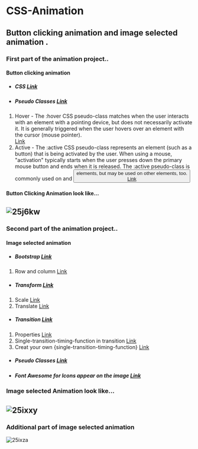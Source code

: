 # CSS-Animation
Button clicking animation and image selected  animation .
----
### First part of the animation project..
####  Button clicking animation
* ##### CSS [Link](https://developer.mozilla.org/en-US/docs/Web/CSS)   
* ##### Pseudo Classes  [Link](https://developer.mozilla.org/en-US/docs/Web/CSS/Pseudo-classes)
1. Hover - The :hover CSS pseudo-class matches when the user interacts with an element with a pointing device, but does not necessarily activate it. It is generally triggered when the user hovers over an element with the cursor (mouse pointer).  
[Link](https://developer.mozilla.org/en-US/docs/Web/CSS/:hover)
2. Active - The :active CSS pseudo-class represents an element (such as a button) that is being activated by the user. When using a mouse, "activation" typically starts when the user presses down the primary mouse button and ends when it is released. The :active pseudo-class is commonly used on <a> and <button> elements, but may be used on other elements, too.  
   [Link](https://developer.mozilla.org/en-US/docs/Web/CSS/:active)

#### Button Clicking Animation look like...  
![25j6kw](https://user-images.githubusercontent.com/36775905/36849059-0ca0a004-1d89-11e8-8172-bac9b7ab2400.gif)
----
### Second part of the animation project..  
#### Image selected animation  
* ##### Bootstrap [Link](https://getbootstrap.com/)      
1. Row and column [Link](https://www.w3schools.com/bootstrap/bootstrap_grid_system.asp0)   
* ##### Transform [Link](https://developer.mozilla.org/en-US/docs/Web/CSS/transform)  
1. Scale [Link](https://developer.mozilla.org/en-US/docs/Web/CSS/transform-function/scale)
2. Translate [Link](https://developer.mozilla.org/en-US/docs/Web/CSS/transform-function/translate)  
* ##### Transition  [Link](https://developer.mozilla.org/en-US/docs/Web/CSS/transition)
1. Properties [Link](https://developer.mozilla.org/en-US/docs/Web/CSS/transition-property)
2. Single-transition-timing-function in transition [Link](https://developer.mozilla.org/en-US/docs/Web/CSS/single-transition-timing-function)
3. Creat your own {single-transition-timing-function} [Link](https://matthewlein.com/tools/ceaser)
* ##### Pseudo Classes  [Link](https://developer.mozilla.org/en-US/docs/Web/CSS/Pseudo-classes)  
* ##### Font Awesome for Icons appear on the image [Link](https://fontawesome.com/icons?d=gallery)
### Image selected Animation look like...
![25ixxy](https://user-images.githubusercontent.com/36775905/36848280-cb54ca8c-1d86-11e8-9072-45eeeb6caf5a.gif)
----
### Additional part of image selected animation
![25ixza](https://user-images.githubusercontent.com/36775905/36848336-fa07057a-1d86-11e8-8f09-7484d93a2989.gif)
